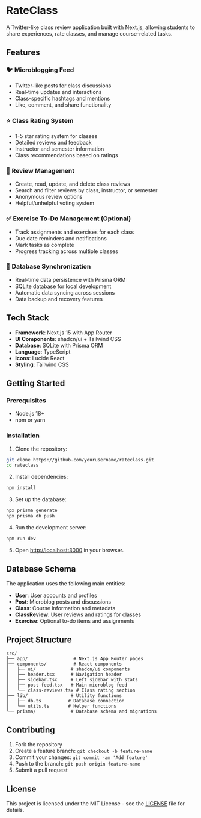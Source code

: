 # RateClass

A Twitter-like class review application built with Next.js, allowing students to share experiences, rate classes, and manage course-related tasks.

## Features

### 🐦 Microblogging Feed
- Twitter-like posts for class discussions
- Real-time updates and interactions
- Class-specific hashtags and mentions
- Like, comment, and share functionality

### ⭐ Class Rating System
- 1-5 star rating system for classes
- Detailed reviews and feedback
- Instructor and semester information
- Class recommendations based on ratings

### 📝 Review Management
- Create, read, update, and delete class reviews
- Search and filter reviews by class, instructor, or semester
- Anonymous review options
- Helpful/unhelpful voting system

### ✅ Exercise To-Do Management (Optional)
- Track assignments and exercises for each class
- Due date reminders and notifications
- Mark tasks as complete
- Progress tracking across multiple classes

### 🔄 Database Synchronization
- Real-time data persistence with Prisma ORM
- SQLite database for local development
- Automatic data syncing across sessions
- Data backup and recovery features

## Tech Stack

- **Framework**: Next.js 15 with App Router
- **UI Components**: shadcn/ui + Tailwind CSS
- **Database**: SQLite with Prisma ORM
- **Language**: TypeScript
- **Icons**: Lucide React
- **Styling**: Tailwind CSS

## Getting Started

### Prerequisites

- Node.js 18+ 
- npm or yarn

### Installation

1. Clone the repository:
```bash
git clone https://github.com/yourusername/rateclass.git
cd rateclass
```

2. Install dependencies:
```bash
npm install
```

3. Set up the database:
```bash
npx prisma generate
npx prisma db push
```

4. Run the development server:
```bash
npm run dev
```

5. Open [http://localhost:3000](http://localhost:3000) in your browser.

## Database Schema

The application uses the following main entities:

- **User**: User accounts and profiles
- **Post**: Microblog posts and discussions
- **Class**: Course information and metadata
- **ClassReview**: User reviews and ratings for classes
- **Exercise**: Optional to-do items and assignments

## Project Structure

```
src/
├── app/                 # Next.js App Router pages
├── components/          # React components
│   ├── ui/             # shadcn/ui components
│   ├── header.tsx      # Navigation header
│   ├── sidebar.tsx     # Left sidebar with stats
│   ├── post-feed.tsx   # Main microblog feed
│   └── class-reviews.tsx # Class rating section
├── lib/                # Utility functions
│   ├── db.ts          # Database connection
│   └── utils.ts       # Helper functions
└── prisma/             # Database schema and migrations
```

## Contributing

1. Fork the repository
2. Create a feature branch: `git checkout -b feature-name`
3. Commit your changes: `git commit -am 'Add feature'`
4. Push to the branch: `git push origin feature-name`
5. Submit a pull request

## License

This project is licensed under the MIT License - see the [LICENSE](LICENSE) file for details.
